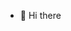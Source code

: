 - 👋 Hi there

<!---
bagusandrie/bagusandrie is a ✨ special ✨ repository because its `README.md` (this file) appears on your GitHub profile.
You can click the Preview link to take a look at your changes.
--->
